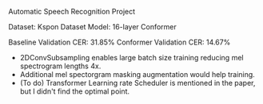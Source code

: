 Automatic Speech Recognition Project

Dataset: Kspon Dataset
Model: 16-layer Conformer

Baseline Validation CER: 31.85%
Conformer Validation CER: 14.67%


- 2DConvSubsampling enables large batch size training reducing mel spectrogram lengths 4x.
- Additional mel spectorgram masking augmentation would help training. 
- (To do) Transformer Learning rate Scheduler is mentioned in the paper, but I didn't find the optimal point.

